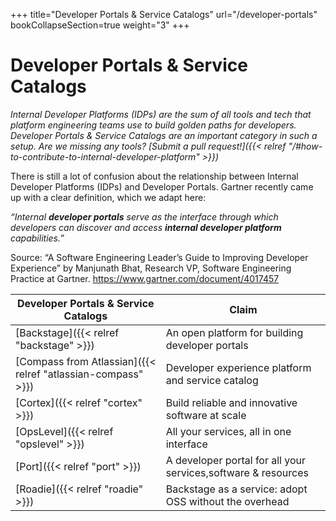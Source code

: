 +++
title="Developer Portals & Service Catalogs"
url="/developer-portals"
bookCollapseSection=true
weight="3"
+++

# Developer Portals & Service Catalogs

_Internal Developer Platforms (IDPs) are the sum of all tools and tech that platform engineering teams use to build golden paths for developers. Developer Portals & Service Catalogs are an important category in such a setup. Are we missing any tools? [Submit a pull request!]({{< relref "/#how-to-contribute-to-internal-developer-platform" >}})_

There is still a lot of confusion about the relationship between Internal Developer Platforms (IDPs) and Developer Portals.
Gartner recently came up with a clear definition, which we adapt here:

_“Internal **developer portals** serve as the interface through which developers can discover and access **internal developer platform** capabilities.”_

Source: “A Software Engineering Leader’s Guide to Improving Developer Experience” by Manjunath Bhat, Research VP, Software Engineering Practice at Gartner.
https://www.gartner.com/document/4017457

| **Developer Portals & Service Catalogs**                     | **Claim**                                                     |
| ------------------------------------------------------------ | ------------------------------------------------------------- |
| [Backstage]({{< relref "backstage" >}})                      | An open platform for building developer portals               |
| [Compass from Atlassian]({{< relref "atlassian-compass" >}}) | Developer experience platform and service catalog             |
| [Cortex]({{< relref "cortex" >}})                            | Build reliable and innovative software at scale               |
| [OpsLevel]({{< relref "opslevel" >}})                        | All your services, all in one interface                       |
| [Port]({{< relref "port" >}})                                | A developer portal for all your services,software & resources |
| [Roadie]({{< relref "roadie" >}})                            | Backstage as a service: adopt OSS without the overhead        |
